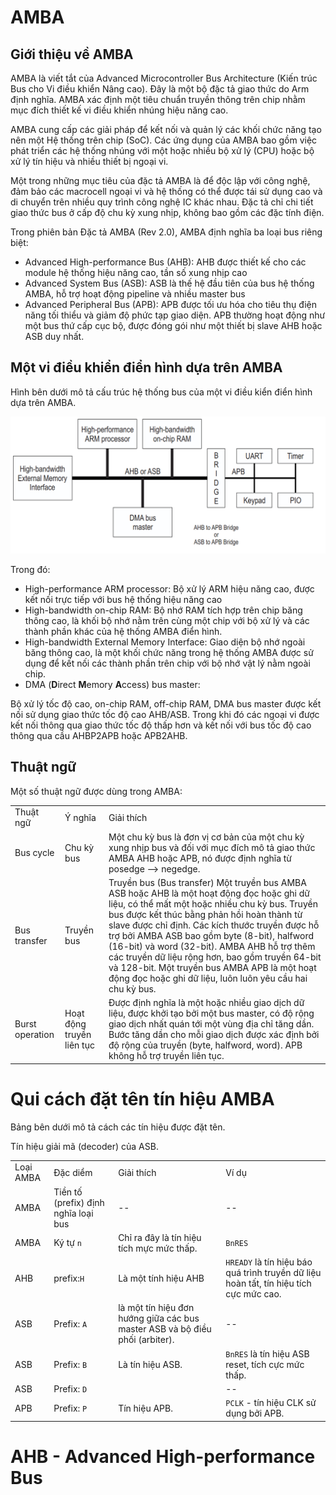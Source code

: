 # AMBA

## Giới thiệu về AMBA

AMBA là viết tắt của Advanced Microcontroller Bus Architecture (Kiến trúc Bus cho Vi điều khiển Nâng cao). Đây là một bộ đặc tả giao thức do Arm định nghĩa.
AMBA xác định một tiêu chuẩn truyền thông trên chip nhằm mục đích thiết kế vi điều khiển nhúng hiệu năng cao.

AMBA cung cấp các giải pháp để kết nối và quản lý các khối chức năng tạo nên một Hệ thống trên chip (SoC). Các ứng dụng của AMBA bao gồm việc phát triển các hệ thống nhúng với một hoặc nhiều bộ xử lý (CPU) hoặc bộ xử lý tín hiệu và nhiều thiết bị ngoại vi.

Một trong những mục tiêu của đặc tả AMBA là để độc lập với công nghệ, đảm bảo các macrocell ngoại vi và hệ thống có thể được tái sử dụng cao và di chuyển trên nhiều quy trình công nghệ IC khác nhau. Đặc tả chỉ chi tiết giao thức bus ở cấp độ chu kỳ xung nhịp, không bao gồm các đặc tính điện.

Trong phiên bản Đặc tả AMBA (Rev 2.0), AMBA định nghĩa ba loại bus riêng biệt:

- Advanced High-performance Bus (AHB): AHB được thiết kế cho các module hệ thống hiệu năng cao, tần số xung nhịp cao
- Advanced System Bus (ASB): ASB là thế hệ đầu tiên của bus hệ thống AMBA, hỗ trợ hoạt động pipeline và nhiều master bus
- Advanced Peripheral Bus (APB): APB được tối ưu hóa cho tiêu thụ điện năng tối thiểu và giảm độ phức tạp giao diện. APB thường hoạt động như một bus thứ cấp cục bộ, được đóng gói như một thiết bị slave AHB hoặc ASB duy nhất.

## Một vi điều khiển điển hình dựa trên AMBA

Hình bên dưới mô tả cấu trúc hệ thống bus của một vi điều kiển điển hình dựa trên AMBA.

![AMBA MCU based](image.png)

Trong đó:

- High-performance ARM processor: Bộ xử lý ARM hiệu năng cao, được kết nối trực tiếp với bus hệ thống hiệu năng cao
- High-bandwidth on-chip RAM: Bộ nhớ RAM tích hợp trên chip băng thông cao, là khối bộ nhớ nằm trên cùng một chip với bộ xử lý và các thành phần khác của hệ thống AMBA điển hình.
- High-bandwidth External Memory Interface: Giao diện bộ nhớ ngoài băng thông cao, là một khối chức năng trong hệ thống AMBA được sử dụng để kết nối các thành phần trên chip với bộ nhớ vật lý nằm ngoài chip.
- DMA (**D**irect **M**emory **A**ccess) bus master:

Bộ xử lý tốc độ cao, on-chip RAM, off-chip RAM, DMA bus master được kết nối sử dụng giao thức tốc độ cao AHB/ASB. Trong khi đó các ngoại vi được kết nối thông qua giao thức tốc độ thấp hơn và kết nối với bus tốc độ cao thông qua cầu AHBP2APB hoặc APB2AHB.

## Thuật ngữ

Một số thuật ngữ được dùng trong AMBA:

<table>
    <tr>
        <td>
            Thuật ngữ
        </td>
        <td>
            Ý nghĩa
        </td>
        <td>
            Giải thích
        </td>
    </tr>
    <tr>
        <td>
            Bus cycle
        </td>
        <td>
            Chu kỳ bus
        </td>
        <td>
            Một chu kỳ bus là đơn vị cơ bản của một chu kỳ xung nhịp bus và đối với mục đích mô tả giao thức AMBA AHB hoặc APB, nó được định nghĩa từ posedge --> negedge.
        </td>
    </tr>
    <tr>
        <td>
            Bus transfer
        </td>
        <td>
            Truyền bus
        </td>
        <td>
            Truyền bus (Bus transfer) Một truyền bus AMBA ASB hoặc AHB là một hoạt động đọc hoặc ghi dữ liệu, có thể mất một hoặc nhiều chu kỳ bus. Truyền bus được kết thúc bằng phản hồi hoàn thành từ slave được chỉ định. Các kích thước truyền được hỗ trợ bởi AMBA ASB bao gồm byte (8-bit), halfword (16-bit) và word (32-bit). AMBA AHB hỗ trợ thêm các truyền dữ liệu rộng hơn, bao gồm truyền 64-bit và 128-bit. Một truyền bus AMBA APB là một hoạt động đọc hoặc ghi dữ liệu, luôn luôn yêu cầu hai chu kỳ bus.
        </td>
    </tr>
    <tr>
        <td>
            Burst operation
        </td>
        <td>
            Hoạt động truyền liên tục
        </td>
        <td>
            Được định nghĩa là một hoặc nhiều giao dịch dữ liệu, được khởi tạo bởi một bus master, có độ rộng giao dịch nhất quán tới một vùng địa chỉ tăng dần. Bước tăng dần cho mỗi giao dịch được xác định bởi độ rộng của truyền (byte, halfword, word). APB không hỗ trợ truyền liên tục.
        </td>
    </tr>
</table>

# Qui cách đặt tên tín hiệu AMBA

Bảng bên dưới mô tả cách các tín hiệu được đặt tên.

<table>
    <tr>
        <td>
            Loại AMBA
        </td>
        <td>
            Đặc diểm
        </td>
        <td>
            Giải thích
        </td>
        <td>
            Ví dụ
        </td>
    </tr>
    <tr>
        <td>
            AMBA
        </td>
        <td>
            Tiền tố (prefix) định nghĩa loại bus
        </td>
        <td>
            --
        </td>
        <td>
            --
        </td>
    </tr>
    <tr>
        <td>
            AMBA
        </td>
        <td>
            Ký tự <code>n</code>
        </td>
        <td>
            Chỉ ra đây là tín hiệu tích mực mức thấp.
        </td>
        <td>
            <code>BnRES</code>
        </td>
    </tr>
    <tr>
        <td>
            AHB
        </td>
        <td>
            prefix:<code>H</code>
        </td>
        <td>
            Là một tính hiệu AHB
        </td>
        <td>
            <code>HREADY</code> là tín hiệu báo quá trình truyền dữ liệu hoàn tất, tín hiệu tích cực mức cao.
        </td>
    </tr>
    <tr>
        <td>
            ASB
        </td>
        <td>
            Prefix: <code>A</code>
        </td>
        <td>
            là một tín hiệu đơn hướng giữa các bus master ASB và bộ điều phối (arbiter).
        </td>
        <td>
            --
        </td>
    </tr>
    <tr>
        <td>
            ASB
        </td>
        <td>
            Prefix: <code>B</code>
        </td>
        <td>
            Là tín hiệu ASB.
        </td>
        <td>
            <code>BnRES</code> là tín hiệu ASB reset, tích cực mức thấp.
        </td>
    </tr>
    <tr>
        <td>
            ASB
        </td>
        <td>
            Prefix: <code>D</code>
        </td>
        <td>
        </td>
            Tín hiệu giải mã (decoder) của ASB.
        <td>
            --
        </td>
    </tr>
    <tr>
        <td>
            APB
        </td>
        <td>
            Prefix: <code>P</code>
        </td>
        <td>
            Tín hiệu APB.
        </td>
        <td>
            <code>PCLK</code> - tín hiệu CLK sử dụng bởi APB.
        </td>
    </tr>
</table>

# AHB - Advanced High-performance Bus
